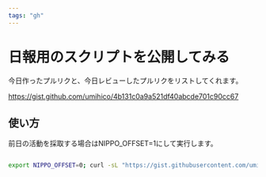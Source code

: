 ```yaml
---
tags: "gh"
---
```


# 日報用のスクリプトを公開してみる

今日作ったプルリクと、今日レビューしたプルリクをリストしてくれます。

https://gist.github.com/umihico/4b131c0a9a521df40abcde701c90cc67

## 使い方

前日の活動を採取する場合はNIPPO_OFFSET=1にして実行します。

```bash

export NIPPO_OFFSET=0; curl -sL "https://gist.githubusercontent.com/umihico/4b131c0a9a521df40abcde701c90cc67/raw/dockered.sh?v=$(date +'%s')" | bash -exv

```
